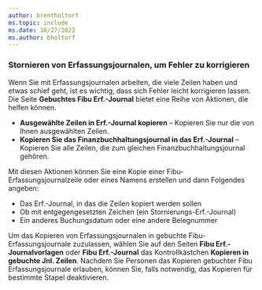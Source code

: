 ```yaml
---
author: brentholtorf
ms.topic: include
ms.date: 10/27/2022
ms.author: bholtorf
---
```


### Stornieren von Erfassungsjournalen, um Fehler zu korrigieren

Wenn Sie mit Erfassungsjournalen arbeiten, die viele Zeilen haben und etwas schief geht, ist es wichtig, dass sich Fehler leicht korrigieren lassen. Die Seite **Gebuchtes Fibu Erf.-Journal** bietet eine Reihe von Aktionen, die helfen können.

* **Ausgewählte Zeilen in Erf.-Journal kopieren** – Kopieren Sie nur die von Ihnen ausgewählten Zeilen.
* **Kopieren Sie das Finanzbuchhaltungsjournal in das Erf.-Journal** – Kopieren Sie alle Zeilen, die zum gleichen Finanzbuchhaltungsjournal gehören.

Mit diesen Aktionen können Sie eine Kopie einer Fibu-Erfassungsjournalzeile oder eines Namens erstellen und dann Folgendes angeben:

* Das Erf.-Journal, in das die Zeilen kopiert werden sollen
* Ob mit entgegengesetzten Zeichen (ein Stornierungs-Erf.-Journal)
* Ein anderes Buchungsdatum oder eine andere Belegnummer

Um das Kopieren von Erfassungsjournalen in gebuchte Fibu-Erfassungsjournale zuzulassen, wählen Sie auf den Seiten **Fibu Erf.-Journalvorlagen** oder **Fibu Erf.-Journal** das Kontrollkästchen **Kopieren in gebuchte Jnl. Zeilen**. Nachdem Sie Personen das Kopieren gebuchter Fibu Erfassungsjournale erlauben, können Sie, falls notwendig, das Kopieren für bestimmte Stapel deaktivieren.